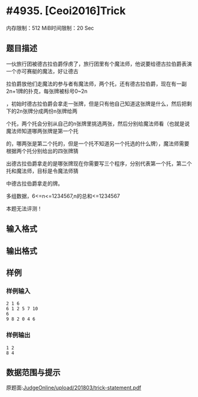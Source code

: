 # #4935. [Ceoi2016]Trick

内存限制：512 MiB时间限制：20 Sec

## 题目描述

一伙旅行团被德古拉伯爵俘虏了，旅行团里有个魔法师，他说要给德古拉伯爵表演一个亦可赛艇的魔法，好让德古

拉伯爵放他们走魔法的参与者有魔法师，两个托，还有德古拉伯爵，现在有一副2n+1牌的扑克，每张牌被标号0~2n

，初始时德古拉伯爵会拿走一张牌，但是只有他自己知道这张牌是什么，然后把剩下的2n张牌分成两份n张牌给两

个托，两个托会分别从自己的n张牌里挑选两张，然后分别给魔法师看（也就是说魔法师知道哪两张牌是第一个托

的，哪两张是第二个托的，但是一个托不知道另一个托选的什么牌），魔法师需要根据两个托分别给出的四张牌猜

出德古拉伯爵拿走的是哪张牌现在你需要写三个程序，分别代表第一个托，第二个托和魔法师，目标是令魔法师猜

中德古拉伯爵拿走的牌。

多组数据，6<=n<=1234567,n的总和<=1234567

本题无法评测！

## 输入格式

## 输出格式

## 样例

### 样例输入

    
    2 1 6
    6 1 2 5 7 10
    6
    9 8 2 0 4 6
    

### 样例输出

    
    1 2 
    8 4
    

## 数据范围与提示

 原题面:[JudgeOnline/upload/201803/trick-statement.pdf](upload/201803/trick-statement.pdf)
